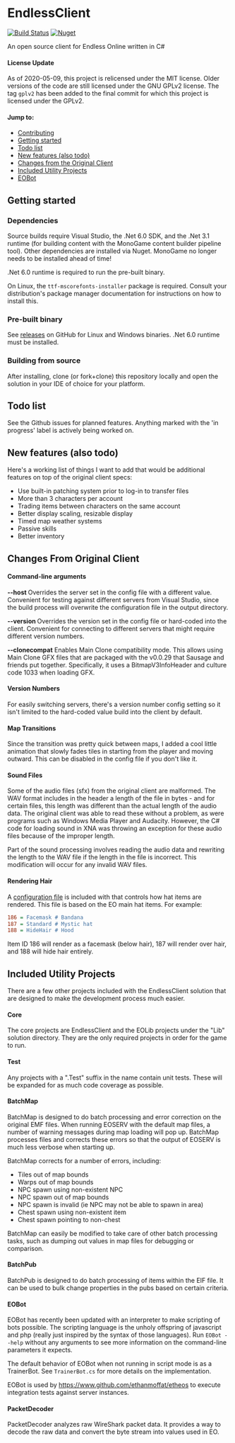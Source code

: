 EndlessClient
=============

[![Build Status](https://ethanmoffat.visualstudio.com/EndlessClient/_apis/build/status/EndlessClient%20Build?branchName=master)](https://ethanmoffat.visualstudio.com/EndlessClient/_build/latest?definitionId=14&branchName=master) [![Nuget](https://badgen.net/nuget/v/EOLib)](https://badgen.net/nuget/v/EOLib)

An open source client for Endless Online written in C#

#### License Update

As of 2020-05-09, this project is relicensed under the MIT license. Older versions of the code are still licensed under the GNU GPLv2 license. The tag `gplv2` has been added to the final commit for which this project is licensed under the GPLv2.

#### Jump to:
 - [Contributing](contributing.md)
 - [Getting started](#GettingStarted)
 - [Todo list](#ToDo)
 - [New features (also todo)](#NewFeatures)
 - [Changes from the Original Client](#Changes)
 - [Included Utility Projects](#Utility)
 - [EOBot](#EOBot)

<a name="GettingStarted" />Getting started
-------------

### Dependencies

Source builds require Visual Studio, the .Net 6.0 SDK, and the .Net 3.1 runtime (for building content with the MonoGame content builder pipeline tool). Other dependencies are installed via Nuget. MonoGame no longer needs to be installed ahead of time!

.Net 6.0 runtime is required to run the pre-built binary.

On Linux, the `ttf-mscorefonts-installer` package is required. Consult your distribution's package manager documentation for instructions on how to install this.

### Pre-built binary

See [releases](https://github.com/ethanmoffat/EndlessClient/releases) on GitHub for Linux and Windows binaries. .Net 6.0 runtime must be installed.

### Building from source

After installing, clone (or fork+clone) this repository locally and open the solution in your IDE of choice for your platform.

<a name="Todo" />Todo list
---------------------

See the Github issues for planned features. Anything marked with the 'in progress' label is actively being worked on.

<a name="NewFeatures" />New features (also todo)
------------------

Here's a working list of things I want to add that would be additional features on top of the original client specs:
 - Use built-in patching system prior to log-in to transfer files
 - More than 3 characters per account
 - Trading items between characters on the same account
 - Better display scaling, resizable display
 - Timed map weather systems
 - Passive skills
 - Better inventory

<a name="Changes" />Changes From Original Client
-------------------------------------

#### Command-line arguments

 **--host <server>** Overrides the server set in the config file with a different value. Convenient for testing against different servers from Visual Studio, since the build process will overwrite the configuration file in the output directory.

 **--version <version>** Overrides the version set in the config file or hard-coded into the client. Convenient for connecting to different servers that might require different version numbers.

 **--clonecompat** Enables Main Clone compatibility mode. This allows using Main Clone GFX files that are packaged with the v0.0.29 that Sausage and friends put together. Specifically, it uses a BitmapV3InfoHeader and culture code 1033 when loading GFX.

#### Version Numbers

For easily switching servers, there's a version number config setting so it isn't limited to the hard-coded value build into the client by default.

#### Map Transitions

Since the transition was pretty quick between maps, I added a cool little animation that slowly fades tiles in starting from the player and moving outward. This can be disabled in the config file if you don't like it.

#### Sound Files

Some of the audio files (sfx) from the original client are malformed. The WAV format includes in the header a length of the file in bytes - and for certain files, this length was different than the actual length of the audio data. The original client was able to read these without a problem, as were programs such as Windows Media Player and Audacity. However, the C# code for loading sound in XNA was throwing an exception for these audio files because of the improper length.

Part of the sound processing involves reading the audio data and rewriting the length to the WAV file if the length in the file is incorrect. This modification will occur for any invalid WAV files.

#### Rendering Hair

A [configuration file](EndlessClient/ContentPipeline/HairClipTypes.ini) is included with that controls how hat items are rendered. This file is based on the EO main hat items. For example:

```ini
186 = Facemask # Bandana
187 = Standard # Mystic hat
188 = HideHair # Hood
```

Item ID 186 will render as a facemask (below hair), 187 will render over hair, and 188 will hide hair entirely.

<a name="Utility" />Included Utility Projects
-------------

There are a few other projects included with the EndlessClient solution that are designed to make the development process much easier.

#### Core

The core projects are EndlessClient and the EOLib projects under the "Lib" solution directory. They are the only required projects in order for the game to run.

#### Test

Any projects with a ".Test" suffix in the name contain unit tests. These will be expanded for as much code coverage as possible.

#### BatchMap

BatchMap is designed to do batch processing and error correction on the original EMF files. When running EOSERV with the default map files, a number of warning messages during map loading will pop up. BatchMap processes files and corrects these errors so that the output of EOSERV is much less verbose when starting up.

BatchMap corrects for a number of errors, including:
 - Tiles out of map bounds
 - Warps out of map bounds
 - NPC spawn using non-existent NPC
 - NPC spawn out of map bounds
 - NPC spawn is invalid (ie NPC may not be able to spawn in area)
 - Chest spawn using non-existent item
 - Chest spawn pointing to non-chest

BatchMap can easily be modified to take care of other batch processing tasks, such as dumping out values in map files for debugging or comparison.

#### BatchPub

BatchPub is designed to do batch processing of items within the EIF file. It can be used to bulk change properties in the pubs based on certain criteria.

#### EOBot

EOBot has recently been updated with an interpreter to make scripting of bots possible. The scripting language is the unholy offspring of javascript and php (really just inspired by the syntax of those languages). Run `EOBot --help` without any arguments to see more information on the command-line parameters it expects.

The default behavior of EOBot when not running in script mode is as a TrainerBot. See `TrainerBot.cs` for more details on the implementation.

EOBot is used by https://www.github.com/ethanmoffat/etheos to execute integration tests against server instances.

#### PacketDecoder

PacketDecoder analyzes raw WireShark packet data. It provides a way to decode the raw data and convert the byte stream into values used in EO.
